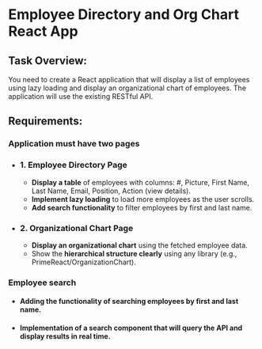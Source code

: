 # Employee Directory and Org Chart React App

## **Task Overview:**
You need to create a React application that will display a list of employees using lazy loading and
display an organizational chart of employees. The application will use the existing RESTful API.

## **Requirements:**

### **Application must have two pages**

- ### **1. Employee Directory Page**
     - **Display a table** of employees with columns: #, Picture, First Name, Last Name, Email, Position, Action (view details).
    - **Implement lazy loading** to load more employees as the user scrolls.
     - **Add search functionality** to filter employees by first and last name.

- ### **2. Organizational Chart Page**
     - **Display an organizational chart** using the fetched employee data.
     - Show the **hierarchical structure clearly** using any library (e.g., PrimeReact/OrganizationChart).

### **Employee search**
- #### **Adding the functionality of searching employees by first and last name.**
- #### **Implementation of a search component that will query the API and display results in real time.**